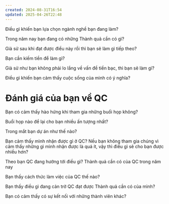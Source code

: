 ```yaml
---
created: 2024-08-31T16:54
updated: 2025-04-26T22:48
---
```

Điều gì khiến bạn lựa chọn ngành nghề bạn đang làm?

Trong năm nay bạn đang có những Thành quả cần có gì?

Giả sử sau khi đạt được điều này rồi thì bạn sẽ làm gì tiếp theo?

Bạn cần kiếm tiền để làm gì? 

Giả sử như bạn không phải lo lắng về vấn đề tiền bạc, thì bạn sẽ làm gì? 

Điều gì khiến bạn cảm thấy cuộc sống của mình có ý nghĩa?

# Đánh giá của bạn về QC
Bạn có cảm thấy hào hứng khi tham gia những buổi họp không?

Buổi họp nào để lại cho bạn nhiều ấn tượng nhất?

Trong mắt bạn dự án như thế nào?

Bạn cảm thấy mình nhận được gì ở QC?
Nếu bạn không tham gia chúng vì cảm thấy những gì mình nhận được là quá ít, vậy thì điều gì sẽ cho bạn được nhiều hơn?

Theo bạn QC đang hướng tới điều gì?
Thành quả cần có của QC trong năm nay

Bạn thấy cách thức làm việc của QC thế nào?	

Bạn thấy điều gì đang cản trở QC đạt được Thành quả cần có của mình?

Bạn có cảm thấy có sự kết nối với những thành viên khác?
